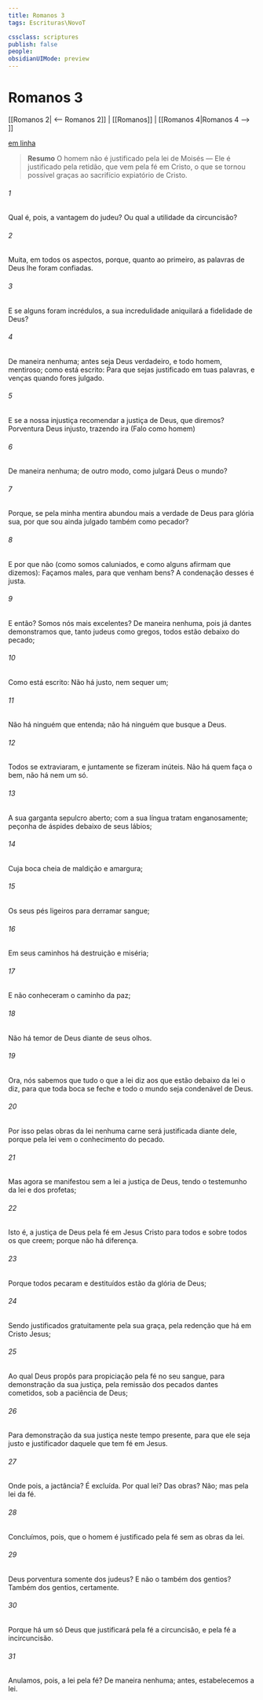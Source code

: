 ```yaml
---
title: Romanos 3
tags: Escrituras\NovoT

cssclass: scriptures
publish: false
people:
obsidianUIMode: preview
---
```


# Romanos 3
[[Romanos 2| <-- Romanos 2]] | [[Romanos]] | [[Romanos 4|Romanos 4 --> ]]

[em linha](https://churchofjesuschrist.org/study/scriptures/nt/rom/3?lang=por)

> __Resumo__
O homem não é justificado pela lei de Moisés — Ele é justificado pela retidão, que vem pela fé em Cristo, o que se tornou possível graças ao sacrifício expiatório de Cristo.

###### 1 
Qual é, pois, a vantagem do judeu? Ou qual a utilidade da circuncisão?

###### 2 
Muita, em todos os aspectos, porque, quanto ao primeiro, as palavras de Deus lhe foram confiadas.

###### 3 
E se alguns foram incrédulos, a sua incredulidade aniquilará a fidelidade de Deus?

###### 4 
De maneira nenhuma; antes seja Deus verdadeiro, e todo homem, mentiroso; como está escrito: Para que sejas justificado em tuas palavras, e venças quando fores julgado.

###### 5 
E se a nossa injustiça recomendar a justiça de Deus, que diremos? Porventura  Deus injusto, trazendo ira  (Falo como homem)

###### 6 
De maneira nenhuma; de outro modo, como julgará Deus o mundo?

###### 7 
Porque, se pela minha mentira abundou mais a verdade de Deus para glória sua, por que sou ainda julgado também como pecador?

###### 8 
E por que não  (como somos caluniados, e como alguns afirmam que dizemos): Façamos males, para que venham bens? A condenação desses é justa.

###### 9 
E então? Somos nós mais excelentes? De maneira nenhuma, pois já dantes demonstramos que, tanto judeus como gregos, todos estão debaixo do pecado;

###### 10 
Como está escrito: Não há justo, nem sequer um;

###### 11 
Não há ninguém que entenda; não há ninguém que busque a Deus.

###### 12 
Todos se extraviaram, e juntamente se fizeram inúteis. Não há quem faça o bem, não há nem um só.

###### 13 
A sua garganta  sepulcro aberto; com a sua língua tratam enganosamente; peçonha de áspides  debaixo de seus lábios;

###### 14 
Cuja boca  cheia de maldição e amargura;

###### 15 
Os seus pés  ligeiros para derramar sangue;

###### 16 
Em seus caminhos há destruição e miséria;

###### 17 
E não conheceram o caminho da paz;

###### 18 
Não há temor de Deus diante de seus olhos.

###### 19 
Ora, nós sabemos que tudo o que a lei diz aos que estão debaixo da lei o diz, para que toda boca se feche e todo o mundo seja condenável  de Deus.

###### 20 
Por isso pelas obras da lei nenhuma carne será justificada diante dele, porque pela lei vem o conhecimento do pecado.

###### 21 
Mas agora se manifestou sem a lei a justiça de Deus, tendo o testemunho da lei e dos profetas;

###### 22 
Isto é, a justiça de Deus pela fé em Jesus Cristo para todos e sobre todos os que creem; porque não há diferença.

###### 23 
Porque todos pecaram e destituídos estão da glória de Deus;

###### 24 
Sendo justificados gratuitamente pela sua graça, pela redenção que há em Cristo Jesus;

###### 25 
Ao qual Deus propôs para propiciação pela fé no seu sangue, para demonstração da sua justiça, pela remissão dos pecados dantes cometidos, sob a paciência de Deus;

###### 26 
Para demonstração da sua justiça neste tempo presente, para que ele seja justo e justificador daquele que tem fé em Jesus.

###### 27 
Onde  pois, a jactância? É excluída. Por qual lei? Das obras? Não; mas pela lei da fé.

###### 28 
Concluímos, pois, que o homem é justificado pela fé sem as obras da lei.

###### 29 
Deus  porventura somente dos judeus? E não o  também dos gentios? Também dos gentios, certamente.

###### 30 
Porque há um só Deus que justificará pela fé a circuncisão, e pela fé a incircuncisão.

###### 31 
Anulamos, pois, a lei pela fé? De maneira nenhuma; antes, estabelecemos a lei.

